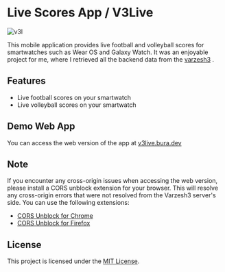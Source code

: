 # Live Scores App / V3Live

![v3l](https://s3.ir-thr-at1.arvanstorage.ir/jepbura/v3l.gif)

This mobile application provides live football and volleyball scores for smartwatches such as Wear OS and Galaxy Watch. It was an enjoyable project for me, where I retrieved all the backend data from the [varzesh3](https://www.varzesh3.com/livescore) .

## Features

- Live football scores on your smartwatch
- Live volleyball scores on your smartwatch

## Demo Web App

You can access the web version of the app at [v3live.bura.dev](https://v3live.bura.dev)

## Note

If you encounter any cross-origin issues when accessing the web version, please install a CORS unblock extension for your browser. This will resolve any cross-origin errors that were not resolved from the Varzesh3 server's side. You can use the following extensions:

- [CORS Unblock for Chrome](https://chrome.google.com/webstore/detail/cors-unblock/lfhmikememgdcahcdlaciloancbhjino)
- [CORS Unblock for Firefox](https://addons.mozilla.org/en-US/firefox/addon/cors-unblock/?utm_source=addons.mozilla.org&utm_medium=referral&utm_content=search)

## License

This project is licensed under the [MIT License](LICENSE).
